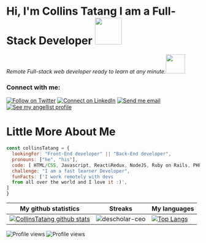 
<h1> Hi, I'm Collins Tatang I am a Full-Stack Developer <img src="https://media.giphy.com/media/26Fxy3Iz1ari8oytO/giphy.gif" width="70"></h1>

<p><em>Remote Full-stack web developer ready to learn at any minute.</em><img src="https://media.giphy.com/media/XGma2iRIHTKkwqRkFl/giphy.gif" width="50"></p>



### Connect with me:

[![Follow on Twitter](https://img.shields.io/badge/--twitter?label=Twitter&logo=Twitter&style=social)](https://twitter.com/CollinsTatang1) [![Connect on LinkedIn](https://img.shields.io/badge/--linkedin?label=LinkedIn&logo=LinkedIn&style=social)](https://www.linkedin.com/in/makungong-collins/) [![Send me email](https://img.shields.io/badge/--gmail?label=Gmail&logo=Gmail&style=social)](Makungong:makungongcollins@gmail.com) [![See my angellist profile](https://img.shields.io/badge/--angellist?label=AngelList&logo=AngelList&style=social)](https://angel.co/u/makungong-collins) 



# Little More About Me
```javascript
const collinsTatang = {
  lookingFor: "Front-End developer" || "Back-End developer",
  pronouns: ["he", "his"],
  code: [ HTML/CSS, Javascript, React&Redux, NodeJS, Ruby on Rails, PHP, Laravel],
  challenge: "I am a fast learner Developer",
  funFacts: ['I work remotely with devs 
  from all over the world and I love it :)', 
]
}
```
|My github statistics|Streaks|My languages|
|-|-|-|
|[![CollinsTatang github stats](https://github-readme-stats.vercel.app/api?username=CollinsTatang&show_icons=true&theme=dark&hide_title=true)](https://github.com/CollinsTatang)|![descholar-ceo](https://github-readme-streak-stats.herokuapp.com/?user=CollinsTatang&theme=dark)|[![Top Langs](https://github-readme-stats.vercel.app/api/top-langs/?username=CollinsTatang&show_icons=true&theme=dark&layout=compact&hide_title=true)](https://github.com/CollinsTatang)

  

![Profile views](https://gpvc.arturio.dev/CollinsTatang)
![Profile views](https://gpvc.arturio.dev/CollinsTatang)
